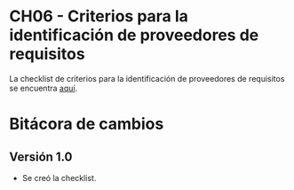 # CH06 - Criterios para la identificación de proveedores de requisitos

La checklist de criterios para la identificación de proveedores de requisitos se encuentra [aquí](https://docs.google.com/spreadsheets/d/1oFHsjdpzudH0nhtyL2LYh8svAIOGQgmCWl1Va5ZdCUA/edit#gid=0).

# Bitácora de cambios

## Versión 1.0

- Se creó la checklist.
